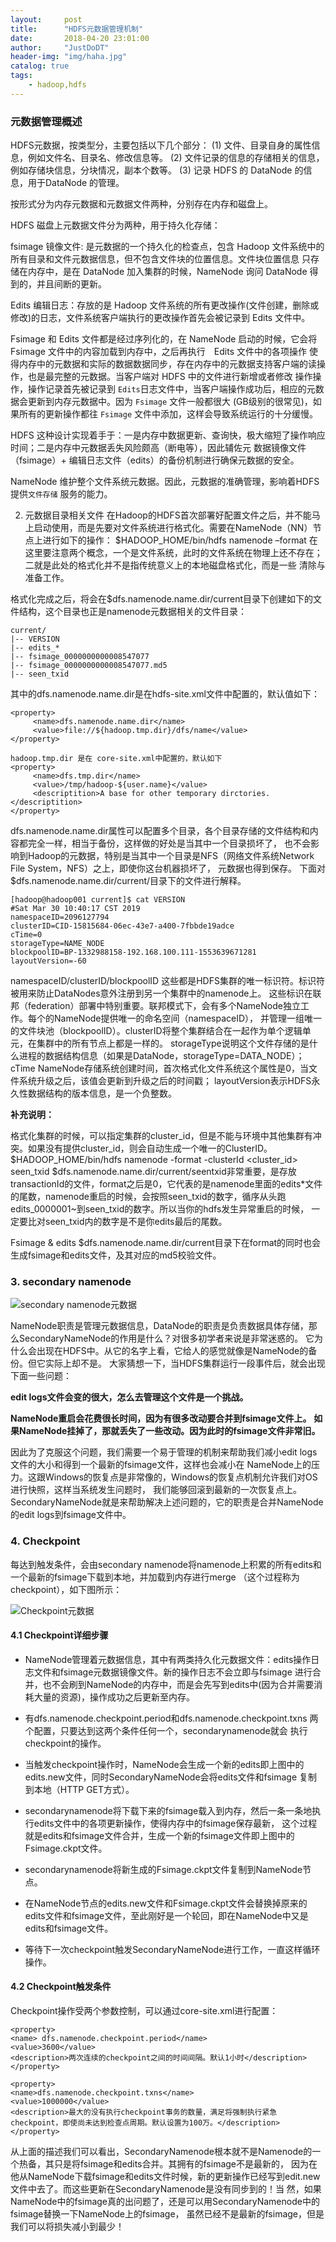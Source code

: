 ```yaml
---
layout:     post
title:      "HDFS元数据管理机制"
date:       2018-04-20 23:01:00
author:     "JustDoDT"
header-img: "img/haha.jpg"
catalog: true
tags:
    - hadoop,hdfs
---
```



### 元数据管理概述

HDFS元数据，按类型分，主要包括以下几个部分：
(1) 文件、目录自身的属性信息，例如文件名、目录名、修改信息等。
(2) 文件记录的信息的存储相关的信息，例如存储块信息，分块情况，副本个数等。
(3) 记录 HDFS 的 DataNode 的信息，用于DataNode 的管理。

按形式分为内存元数据和元数据文件两种，分别存在内存和磁盘上。

HDFS 磁盘上元数据文件分为两种，用于持久化存储：

fsimage 镜像文件: 是元数据的一个持久化的检查点，包含 Hadoop 文件系统中的所有目录和文件元数据信息，但不包含文件块的位置信息。文件块位置信息
只存储在内存中，是在 DataNode 加入集群的时候，NameNode 询问 DataNode 得到的，并且间断的更新。

Edits 编辑日志：存放的是 Hadoop 文件系统的所有更改操作(文件创建，删除或修改)的日志，文件系统客户端执行的更改操作首先会被记录到 Edits 
文件中。

Fsimage 和 Edits 文件都是经过序列化的，在 NameNode 启动的时候，它会将 Fsimage 文件中的内容加载到内存中，之后再执行　Edits 文件中的各项操作
使得内存中的元数据和实际的数据数据同步，存在内存中的元数据支持客户端的读操作，也是最完整的元数据。当客户端对 HDFS 中的文件进行新增或者修改
操作操作，操作记录首先被记录到 `Edits`日志文件中，当客户端操作成功后，相应的元数据会更新到内存元数据中。因为 `Fsimage` 文件一般都很大
(GB级别的很常见)，如果所有的更新操作都往 `Fsimage` 文件中添加，这样会导致系统运行的十分缓慢。

HDFS 这种设计实现着手于：一是内存中数据更新、查询快，极大缩短了操作响应时间；二是内存中元数据丢失风险颇高（断电等），因此辅佐元
数据镜像文件（fsimage）+ 编辑日志文件（edits）的备份机制进行确保元数据的安全。

NameNode 维护整个文件系统元数据。因此，元数据的准确管理，影响着HDFS提供`文件存储` 服务的能力。

2. 元数据目录相关文件
在Hadoop的HDFS首次部署好配置文件之后，并不能马上启动使用，而是先要对文件系统进行格式化。需要在NameNode（NN）节点上进行如下的操作：
$HADOOP_HOME/bin/hdfs namenode –format
在这里要注意两个概念，一个是文件系统，此时的文件系统在物理上还不存在；二就是此处的格式化并不是指传统意义上的本地磁盘格式化，而是一些
清除与准备工作。

格式化完成之后，将会在$dfs.namenode.name.dir/current目录下创建如下的文件结构，这个目录也正是namenode元数据相关的文件目录：

    current/
    |-- VERSION
    |-- edits_*
    |-- fsimage_0000000000008547077
    |-- fsimage_0000000000008547077.md5
    |-- seen_txid

其中的dfs.namenode.name.dir是在hdfs-site.xml文件中配置的，默认值如下：

    <property>
         <name>dfs.namenode.name.dir</name>
         <value>file://${hadoop.tmp.dir}/dfs/name</value>
    </property>
    
    hadoop.tmp.dir 是在 core-site.xml中配置的，默认如下
    <property>
         <name>dfs.tmp.dir</name>
         <value>/tmp/hadoop-${user.name}</value>
         <descriptition>A base for other temporary dirctories.</descriptition>
    </property>

dfs.namenode.name.dir属性可以配置多个目录，各个目录存储的文件结构和内容都完全一样，相当于备份，这样做的好处是当其中一个目录损坏了，
也不会影响到Hadoop的元数据，特别是当其中一个目录是NFS（网络文件系统Network File System，NFS）之上，即使你这台机器损坏了，
元数据也得到保存。
下面对$dfs.namenode.name.dir/current/目录下的文件进行解释。

    [hadoop@hadoop001 current]$ cat VERSION 
    #Sat Mar 30 10:40:17 CST 2019
    namespaceID=2096127794
    clusterID=CID-15815684-06ec-43e7-a400-7fbbde19adce
    cTime=0
    storageType=NAME_NODE
    blockpoolID=BP-1332988158-192.168.100.111-1553639671281
    layoutVersion=-60
    
namespaceID/clusterID/blockpoolID 这些都是HDFS集群的唯一标识符。标识符被用来防止DataNodes意外注册到另一个集群中的namenode上。
这些标识在联邦（federation）部署中特别重要。联邦模式下，会有多个NameNode独立工作。每个的NameNode提供唯一的命名空间（namespaceID），
并管理一组唯一的文件块池（blockpoolID）。clusterID将整个集群结合在一起作为单个逻辑单元，在集群中的所有节点上都是一样的。
storageType说明这个文件存储的是什么进程的数据结构信息（如果是DataNode，storageType=DATA_NODE）；
cTime NameNode存储系统创建时间，首次格式化文件系统这个属性是0，当文件系统升级之后，该值会更新到升级之后的时间戳；
layoutVersion表示HDFS永久性数据结构的版本信息，是一个负整数。

**补充说明：**

格式化集群的时候，可以指定集群的cluster_id，但是不能与环境中其他集群有冲突。如果没有提供cluster_id，则会自动生成一个唯一的ClusterID。
$HADOOP_HOME/bin/hdfs namenode -format -clusterId <cluster_id>
seen_txid
$dfs.namenode.name.dir/current/seentxid非常重要，是存放transactionId的文件，format之后是0，它代表的是namenode里面的edits*文件
的尾数，namenode重启的时候，会按照seen_txid的数字，循序从头跑edits_0000001~到seen_txid的数字。所以当你的hdfs发生异常重启的时候，
一定要比对seen_txid内的数字是不是你edits最后的尾数。

Fsimage & edits
$dfs.namenode.name.dir/current目录下在format的同时也会生成fsimage和edits文件，及其对应的md5校验文件。

### 3. secondary namenode

![secondary namenode元数据](/img/hdfs_meta1.png)

NameNode职责是管理元数据信息，DataNode的职责是负责数据具体存储，那么SecondaryNameNode的作用是什么？对很多初学者来说是非常迷惑的。
它为什么会出现在HDFS中。从它的名字上看，它给人的感觉就像是NameNode的备份。但它实际上却不是。
大家猜想一下，当HDFS集群运行一段事件后，就会出现下面一些问题：

**edit logs文件会变的很大，怎么去管理这个文件是一个挑战。**

**NameNode重启会花费很长时间，因为有很多改动要合并到fsimage文件上。**
**如果NameNode挂掉了，那就丢失了一些改动。因为此时的fsimage文件非常旧。**

因此为了克服这个问题，我们需要一个易于管理的机制来帮助我们减小edit logs文件的大小和得到一个最新的fsimage文件，这样也会减小在
NameNode上的压力。这跟Windows的恢复点是非常像的，Windows的恢复点机制允许我们对OS进行快照，这样当系统发生问题时，
我们能够回滚到最新的一次恢复点上。
SecondaryNameNode就是来帮助解决上述问题的，它的职责是合并NameNode的edit logs到fsimage文件中。

### 4. Checkpoint

每达到触发条件，会由secondary namenode将namenode上积累的所有edits和一个最新的fsimage下载到本地，并加载到内存进行merge
（这个过程称为checkpoint），如下图所示：

![Checkpoint元数据](/img/hdfs_meta2.png)

#### 4.1 Checkpoint详细步骤

- NameNode管理着元数据信息，其中有两类持久化元数据文件：edits操作日志文件和fsimage元数据镜像文件。新的操作日志不会立即与fsimage
进行合并，也不会刷到NameNode的内存中，而是会先写到edits中(因为合并需要消耗大量的资源)，操作成功之后更新至内存。

-  有dfs.namenode.checkpoint.period和dfs.namenode.checkpoint.txns 两个配置，只要达到这两个条件任何一个，secondarynamenode就会
执行checkpoint的操作。

- 当触发checkpoint操作时，NameNode会生成一个新的edits即上图中的edits.new文件，同时SecondaryNameNode会将edits文件和fsimage
复制到本地（HTTP GET方式）。

- secondarynamenode将下载下来的fsimage载入到内存，然后一条一条地执行edits文件中的各项更新操作，使得内存中的fsimage保存最新，
这个过程就是edits和fsimage文件合并，生成一个新的fsimage文件即上图中的Fsimage.ckpt文件。

- secondarynamenode将新生成的Fsimage.ckpt文件复制到NameNode节点。

- 在NameNode节点的edits.new文件和Fsimage.ckpt文件会替换掉原来的edits文件和fsimage文件，至此刚好是一个轮回，即在NameNode中又是
edits和fsimage文件。

- 等待下一次checkpoint触发SecondaryNameNode进行工作，一直这样循环操作。

#### 4.2 Checkpoint触发条件

Checkpoint操作受两个参数控制，可以通过core-site.xml进行配置：

    <property>
    <name> dfs.namenode.checkpoint.period</name>
    <value>3600</value>
    <description>两次连续的checkpoint之间的时间间隔。默认1小时</description>  
    </property>
    
    <property>
    <name>dfs.namenode.checkpoint.txns</name>
    <value>1000000</value>
    <description>最大的没有执行checkpoint事务的数量，满足将强制执行紧急checkpoint，即使尚未达到检查点周期。默认设置为100万。</description> 
    </property>

从上面的描述我们可以看出，SecondaryNamenode根本就不是Namenode的一个热备，其只是将fsimage和edits合并。其拥有的fsimage不是最新的，
因为在他从NameNode下载fsimage和edits文件时候，新的更新操作已经写到edit.new文件中去了。而这些更新在SecondaryNamenode是没有同步到的！当
然，如果NameNode中的fsimage真的出问题了，还是可以用SecondaryNamenode中的fsimage替换一下NameNode上的fsimage，
虽然已经不是最新的fsimage，但是我们可以将损失减小到最少！











